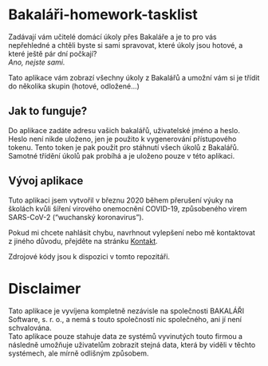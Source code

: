 # Bakaláři-homework-tasklist

Zadávají vám učitelé domácí úkoly přes Bakaláře a je to pro vás nepřehledné a chtěli
byste si sami spravovat, které úkoly jsou hotové, a které ještě pár dní počkají?  
_Ano, nejste sami._

Tato aplikace vám zobrazí všechny úkoly z Bakalářů a umožní vám si je třídit do několika
skupin (hotové, odložené&hellip;)

## Jak to funguje?

Do aplikace zadáte adresu vašich bakalářů, uživatelské jméno a heslo. Heslo není nikde
uloženo, jen je použito k vygenerování přístupového tokenu. Tento token je pak použit
pro stáhnutí všech úkolů z Bakalářů. Samotné třídění úkolů pak probíhá a je uloženo
pouze v této aplikaci.

## Vývoj aplikace

Tuto aplikaci jsem vytvořil v březnu 2020 během přerušení výuky na školách kvůli šíření
virového onemocnění COVID-19, způsobeného virem SARS-CoV-2 (&ldquo;wuchanský
koronavirus&rdquo;).

Pokud mi chcete nahlásit chybu, navrhnout vylepšení nebo mě kontaktovat z jiného důvodu,
přejděte na stránku [Kontakt](https://bakalari-homework-tasklist.herokuapp.com).

Zdrojové kódy jsou k dispozici v tomto repozitáři.

# Disclaimer

Tato aplikace je vyvíjena kompletně nezávisle na společnosti BAKALÁŘI Software,
s. r. o., a nemá s touto společností nic společného, ani jí není schvalována.  
Tato aplikace pouze stahuje data ze systémů vyvinutých touto firmou a následně umožňuje
uživatelům zobrazit stejná data, která by viděli v těchto systémech, ale mírně odlišným
způsobem.